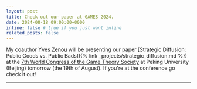 ```yaml
---
layout: post
title: Check out our paper at GAMES 2024.
date: 2024-08-18 09:00:00+0000
inline: false # true if you just want inline
related_posts: false
---
```


My coauthor [Yves Zenou](https://sites.google.com/site/yvesbzenou/) will be presenting our paper [Strategic Diffusion: Public Goods vs. Public Bads]({% link _projects/strategic_diffusion.md %}) at the [7th World Congress of the Game Theory Society](https://www.nsd.pku.edu.cn/docs/2024-08/20240815195657273421.pdf#page=7) at Peking University (Beijing) tomorrow (the 19th of August). If you're at the conference go check it out!

---
